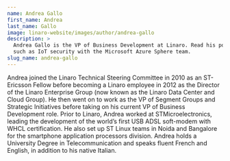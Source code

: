 ```yaml
---
name: Andrea Gallo
first_name: Andrea
last_name: Gallo
image: linaro-website/images/author/andrea-gallo
description: >
  Andrea Gallo is the VP of Business Development at Linaro. Read his posts here
  such as IoT security with the Microsoft Azure Sphere team.
slug_name: andrea-gallo
---
```


Andrea joined the Linaro Technical Steering Committee in 2010 as an ST-Ericsson Fellow before becoming a Linaro employee in 2012 as the Director of the Linaro Enterprise Group (now known as the Linaro Data Center and Cloud Group). He then went on to work as the VP of Segment Groups and Strategic Initiatives before taking on his current VP of Business Development role. Prior to Linaro, Andrea worked at STMicroelectronics, leading the development of the world’s first USB ADSL soft-modem with WHCL certification. He also set up ST Linux teams in Noida and Bangalore for the smartphone application processors division. Andrea holds a University Degree in Telecommunication and speaks fluent French and English, in addition to his native Italian.
